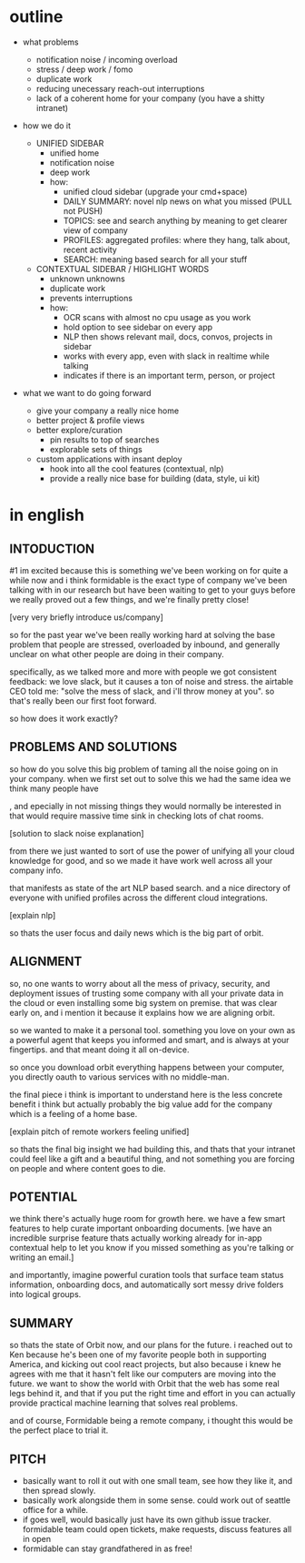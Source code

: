 # outline

* what problems

  * notification noise / incoming overload
  * stress / deep work / fomo
  * duplicate work
  * reducing unecessary reach-out interruptions
  * lack of a coherent home for your company (you have a shitty intranet)

* how we do it

  * UNIFIED SIDEBAR
    * unified home
    * notification noise
    * deep work
    * how:
      * unified cloud sidebar (upgrade your cmd+space)
      * DAILY SUMMARY: novel nlp news on what you missed (PULL not PUSH)
      * TOPICS: see and search anything by meaning to get clearer view of company
      * PROFILES: aggregated profiles: where they hang, talk about, recent activity
      * SEARCH: meaning based search for all your stuff
  * CONTEXTUAL SIDEBAR / HIGHLIGHT WORDS
    * unknown unknowns
    * duplicate work
    * prevents interruptions
    * how:
      * OCR scans with almost no cpu usage as you work
      * hold option to see sidebar on every app
      * NLP then shows relevant mail, docs, convos, projects in sidebar
      * works with every app, even with slack in realtime while talking
      * indicates if there is an important term, person, or project

* what we want to do going forward

  * give your company a really nice home
  * better project & profile views
  * better explore/curation
    * pin results to top of searches
    * explorable sets of things
  * custom applications with insant deploy
    * hook into all the cool features (contextual, nlp)
    * provide a really nice base for building (data, style, ui kit)

# in english

## INTODUCTION

#1 im excited because this is something we've been working on for quite a while now and i think formidable is the exact type of company we've been talking with in our research but have been waiting to get to your guys before we really proved out a few things, and we're finally pretty close!

[very very briefly introduce us/company]

so for the past year we've been really working hard at solving the base problem that people are stressed, overloaded by inbound, and generally unclear on what other people are doing in their company.

specifically, as we talked more and more with people we got consistent feedback: we love slack, but it causes a ton of noise and stress. the airtable CEO told me: "solve the mess of slack, and i'll throw money at you". so that's really been our first foot forward.

so how does it work exactly?

## PROBLEMS AND SOLUTIONS

so how do you solve this big problem of taming all the noise going on in your company. when we first set out to solve this we had the same idea we think many people have

, and epecially in not missing things they would normally be interested in that would require massive time sink in checking lots of chat rooms.

[solution to slack noise explanation]

from there we just wanted to sort of use the power of unifying all your cloud knowledge for good, and so we made it have work well across all your company info.

that manifests as state of the art NLP based search. and a nice directory of everyone with unified profiles across the different cloud integrations.

[explain nlp]

so thats the user focus and daily news which is the big part of orbit.

## ALIGNMENT

so, no one wants to worry about all the mess of privacy, security, and deployment issues of trusting some company with all your private data in the cloud or even installing some big system on premise. that was clear early on, and i mention it because it explains how we are aligning orbit.

so we wanted to make it a personal tool. something you love on your own as a powerful agent that keeps you informed and smart, and is always at your fingertips. and that meant doing it all on-device.

so once you download orbit everything happens between your computer, you directly oauth to various services with no middle-man.

the final piece i think is important to understand here is the less concrete benefit i think but actually probably the big value add for the company which is a feeling of a home base.

[explain pitch of remote workers feeling unified]

so thats the final big insight we had building this, and thats that your intranet could feel like a gift and a beautiful thing, and not something you are forcing on people and where content goes to die.

## POTENTIAL

we think there's actually huge room for growth here. we have a few smart features to help curate important onboarding documents. [we have an incredible surprise feature thats actually working already for in-app contextual help to let you know if you missed something as you're talking or writing an email.]

and importantly, imagine powerful curation tools that surface team status information, onboarding docs, and automatically sort messy drive folders into logical groups.

## SUMMARY

so thats the state of Orbit now, and our plans for the future. i reached out to Ken because he's been one of my favorite people both in supporting America, and kicking out cool react projects, but also because i knew he agrees with me that it hasn't felt like our computers are moving into the future. we want to show the world with Orbit that the web has some real legs behind it, and that if you put the right time and effort in you can actually provide practical machine learning that solves real problems.

and of course, Formidable being a remote company, i thought this would be the perfect place to trial it.

## PITCH

* basically want to roll it out with one small team, see how they like it, and then spread slowly.
* basically work alongside them in some sense. could work out of seattle office for a while.
* if goes well, would basically just have its own github issue tracker. formidable team could open tickets, make requests, discuss features all in open
* formidable can stay grandfathered in as free!
